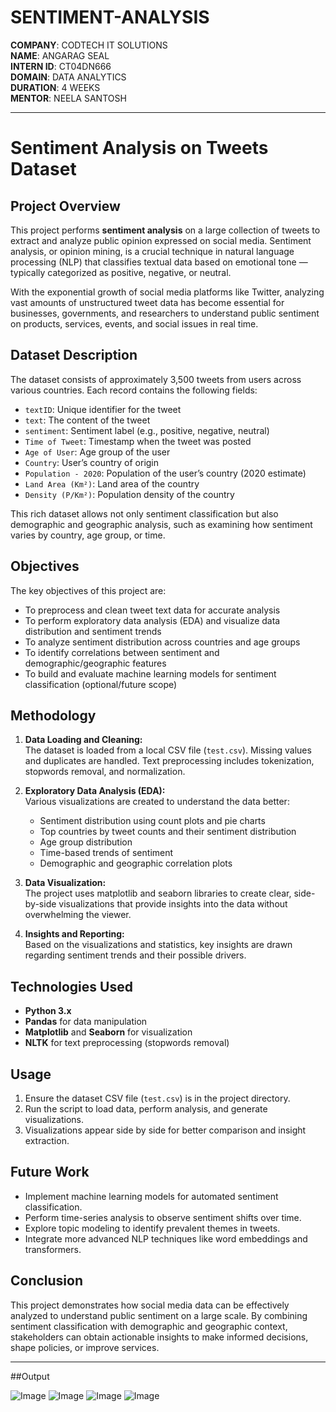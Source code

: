 # SENTIMENT-ANALYSIS

**COMPANY**: CODTECH IT SOLUTIONS  
**NAME**: ANGARAG SEAL  
**INTERN ID**: CT04DN666  
**DOMAIN**: DATA ANALYTICS  
**DURATION**: 4 WEEKS  
**MENTOR**: NEELA SANTOSH

 ---
# Sentiment Analysis on Tweets Dataset

## Project Overview

This project performs **sentiment analysis** on a large collection of tweets to extract and analyze public opinion expressed on social media. Sentiment analysis, or opinion mining, is a crucial technique in natural language processing (NLP) that classifies textual data based on emotional tone — typically categorized as positive, negative, or neutral.

With the exponential growth of social media platforms like Twitter, analyzing vast amounts of unstructured tweet data has become essential for businesses, governments, and researchers to understand public sentiment on products, services, events, and social issues in real time.

## Dataset Description

The dataset consists of approximately 3,500 tweets from users across various countries. Each record contains the following fields:

- `textID`: Unique identifier for the tweet  
- `text`: The content of the tweet  
- `sentiment`: Sentiment label (e.g., positive, negative, neutral)  
- `Time of Tweet`: Timestamp when the tweet was posted  
- `Age of User`: Age group of the user  
- `Country`: User’s country of origin  
- `Population - 2020`: Population of the user’s country (2020 estimate)  
- `Land Area (Km²)`: Land area of the country  
- `Density (P/Km²)`: Population density of the country  

This rich dataset allows not only sentiment classification but also demographic and geographic analysis, such as examining how sentiment varies by country, age group, or time.

## Objectives

The key objectives of this project are:

- To preprocess and clean tweet text data for accurate analysis  
- To perform exploratory data analysis (EDA) and visualize data distribution and sentiment trends  
- To analyze sentiment distribution across countries and age groups  
- To identify correlations between sentiment and demographic/geographic features  
- To build and evaluate machine learning models for sentiment classification (optional/future scope)  

## Methodology

1. **Data Loading and Cleaning:**  
   The dataset is loaded from a local CSV file (`test.csv`). Missing values and duplicates are handled. Text preprocessing includes tokenization, stopwords removal, and normalization.

2. **Exploratory Data Analysis (EDA):**  
   Various visualizations are created to understand the data better:  
   - Sentiment distribution using count plots and pie charts  
   - Top countries by tweet counts and their sentiment distribution  
   - Age group distribution  
   - Time-based trends of sentiment  
   - Demographic and geographic correlation plots  

3. **Data Visualization:**  
   The project uses matplotlib and seaborn libraries to create clear, side-by-side visualizations that provide insights into the data without overwhelming the viewer.

4. **Insights and Reporting:**  
   Based on the visualizations and statistics, key insights are drawn regarding sentiment trends and their possible drivers.

## Technologies Used

- **Python 3.x**  
- **Pandas** for data manipulation  
- **Matplotlib** and **Seaborn** for visualization  
- **NLTK** for text preprocessing (stopwords removal)  

## Usage

1. Ensure the dataset CSV file (`test.csv`) is in the project directory.  
2. Run the script to load data, perform analysis, and generate visualizations.  
3. Visualizations appear side by side for better comparison and insight extraction.

## Future Work

- Implement machine learning models for automated sentiment classification.  
- Perform time-series analysis to observe sentiment shifts over time.  
- Explore topic modeling to identify prevalent themes in tweets.  
- Integrate more advanced NLP techniques like word embeddings and transformers.

## Conclusion

This project demonstrates how social media data can be effectively analyzed to understand public sentiment on a large scale. By combining sentiment classification with demographic and geographic context, stakeholders can obtain actionable insights to make informed decisions, shape policies, or improve services.

---

##Output

![Image](https://github.com/user-attachments/assets/0b0c9f82-e715-4743-bb28-412f42149a44)
![Image](https://github.com/user-attachments/assets/9fa66c7e-c68a-4609-ab74-ea159a20153e)
![Image](https://github.com/user-attachments/assets/51e21359-4c75-4988-80d4-7686137d2c1a)
![Image](https://github.com/user-attachments/assets/30b879ec-9448-4095-99c8-47f34e310ed0)
